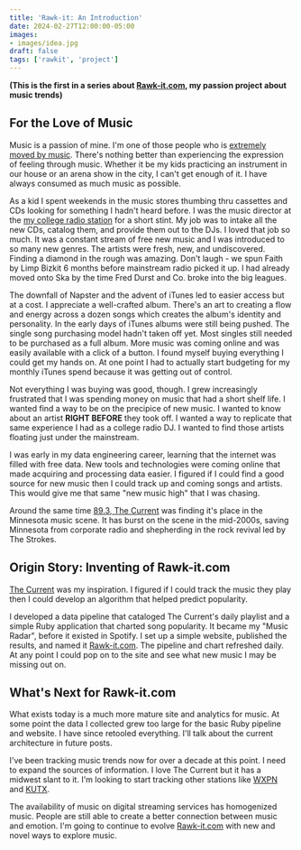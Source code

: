 ```yaml
---
title: 'Rawk-it: An Introduction'
date: 2024-02-27T12:00:00-05:00
images: 
- images/idea.jpg
draft: false
tags: ['rawkit', 'project']
---
```


__(This is the first in a series about [Rawk-it.com](https://www.rawk-it.com), my passion project about music trends)__

## For the Love of Music

Music is a passion of mine. I'm one of those people who is [extremely moved by music](https://greatergood.berkeley.edu/article/item/where_music_and_empathy_converge_in_the_brain#:~:text=A%20new%20study%20suggests%20that,music%20differently%20in%20their%20brains.&text=Music%20seems%20to%20be%20a,with%20a%20crowd%20of%20thousands). There's nothing better than experiencing the expression of feeling through music. Whether it be my kids practicing an instrument in our house or an arena show in the city, I can't get enough of it. I have always consumed as much music as possible. 

As a kid I spent weekends in the music stores thumbing thru cassettes and CDs looking for something I hadn't heard before. I was the music director at the [my college radio station](https://www.wrfw887.com/) for a short stint. My job was to intake all the new CDs, catalog them, and provide them out to the DJs. I loved that job so much. It was a constant stream of free new music and I was introduced to so many new genres. The artists were fresh, new, and undiscovered. Finding a diamond in the rough was amazing. Don't laugh - we spun Faith by Limp Bizkit 6 months before mainstream radio picked it up. I had already moved onto Ska by the time Fred Durst and Co. broke into the big leagues.

The downfall of Napster and the advent of iTunes led to easier access but at a cost. I appreciate a well-crafted album. There's an art to creating a flow and energy across a dozen songs which creates the album's identity and personality. In the early days of iTunes albums were still being pushed. The single song purchasing model hadn't taken off yet. Most singles still needed to be purchased as a full album. More music was coming online and was easily available with a click of a button. I found myself buying everything I could get my hands on. At one point I had to actually start budgeting for my monthly iTunes spend because it was getting out of control.

Not everything I was buying was good, though. I grew increasingly frustrated that I was spending money on music that had a short shelf life. I wanted find a way to be on the precipice of new music. I wanted to know about an artist __RIGHT BEFORE__ they took off. I wanted a way to replicate that same experience I had as a college radio DJ. I wanted to find those artists floating just under the mainstream. 

I was early in my data engineering career, learning that the internet was filled with free data. New tools and technologies were coming online that made acquiring and processing data easier. I figured if I could find a good source for new music then I could track up and coming songs and artists. This would give me that same "new music high" that I was chasing.

Around the same time [89.3, The Current](https://www.thecurrent.org/) was finding it's place in the Minnesota music scene. It has burst on the scene in the mid-2000s, saving Minnesota from corporate radio and shepherding in the rock revival led by The Strokes.

## Origin Story: Inventing of Rawk-it.com

[The Current](https://www.thecurrent.org/)  was my inspiration. I figured if I could track the music they play then I could develop an algorithm that helped predict popularity.

I developed a data pipeline that cataloged The Current's daily playlist and a simple Ruby application that charted song popularity. It became my "Music Radar", before it existed in Spotify. I set up a simple website, published the results, and named it [Rawk-it.com](https://www.rawk-it.com). The pipeline and chart refreshed daily. At any point I could pop on to the site and see what new music I may be missing out on.


## What's Next for Rawk-it.com

What exists today is a much more mature site and analytics for music. At some point the data I collected grew too large for the basic Ruby pipeline and website. I have since retooled everything. I'll talk about the current architecture in future posts.

I've been tracking music trends now for over a decade at this point. I need to expand the sources of information. I love The Current but it has a midwest slant to it. I'm looking to start tracking other stations like [WXPN](https://xpn.org/) and [KUTX](https://xpn.org/).

The availability of music on digital streaming services has homogenized music. People are still able to create a better connection between music and emotion. I'm going to continue to evolve [Rawk-it.com](https://www.rawk-it.com) with new and novel ways to explore music.
